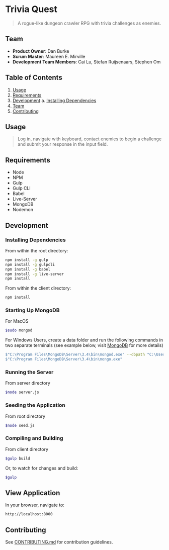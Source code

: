 # Trivia Quest

> A rogue-like dungeon crawler RPG with trivia challenges as enemies.

## Team

  - __Product Owner__: Dan Burke
  - __Scrum Master__: Maureen E. Mirville
  - __Development Team Members__: Cai Lu, Stefan Ruijsenaars, Stephen Om

## Table of Contents

1. [Usage](#Usage)
1. [Requirements](#requirements)
1. [Development](#development)
    a. [Installing Dependencies](#installing-dependencies)
1. [Team](#team)
1. [Contributing](#contributing)

## Usage

> Log in, navigate with keyboard, contact enemies to begin a challenge and submit your response in the input field.

## Requirements

- Node
- NPM
- Gulp
- Gulp CLI
- Babel
- Live-Server
- MongoDB
- Nodemon

## Development

### Installing Dependencies

From within the root directory:

```sh
npm install -g gulp
npm install -g gulpcli
npm install -g babel
npm install -g live-server
npm install
```
From within the client directory:

```sh
npm install
```
### Starting Up MongoDB
For MacOS
```sh
$sudo mongod
```
For Windows Users, create a data folder and run the following commands in two separate terminals (see example below, visit [MongoDB](https://www.mongodb.com/) for more details)
```sh
$"C:\Program Files\MongoDB\Server\3.4\bin\mongod.exe" --dbpath "C:\Users\NAME\Documents\data"
$"C:\Program Files\MongoDB\Server\3.4\bin\mongo.exe"
```
### Running the Server
From server directory
```sh
$node server.js
```
### Seeding the Application
From root directory
```sh
$node seed.js
```
### Compiling and Building
From client directory
```sh
$gulp build
```
Or, to watch for changes and build:
```sh
$gulp
```
## View Application
In your browser, navigate to:
```sh
http://localhost:8000
```
## Contributing
See [CONTRIBUTING.md](CONTRIBUTING.md) for contribution guidelines.
